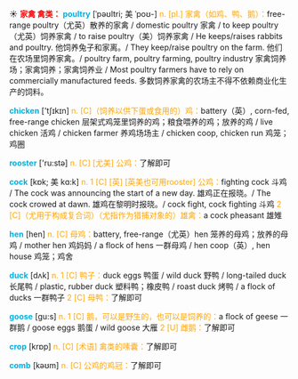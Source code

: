 ☀ <font color="red">**家禽 禽类：**</font>
<font color="sky blue">**poultry**</font> [ˈpəʊltri; 美 ˈpoʊ-]
<font color="orange">n. [pl.] 家禽（如鸡、鸭、鹅）：</font>free-range poultry（尤英）散养的家禽 / domestic poultry 家禽 / to keep poultry（尤英）饲养家禽 / to raise poultry（美）饲养家禽 / He keeps/raises rabbits and poultry. 他饲养兔子和家离。/ They keep/raise poultry on the farm. 他们在农场里饲养家禽。/ poultry farm, poultry farming, poultry industry 家禽饲养场；家禽饲养；家禽饲养业 / Most poultry farmers have to rely on commercially manufactured feeds. 多数饲养家禽的农场主不得不依赖商业化生产的饲料。

<font color="sky blue">**chicken**</font> ['tʃɪkɪn] 
<font color="orange">n. [C]（饲养以供下蛋或食用的）鸡：</font>battery（英）, corn-fed, free-range chicken 层架式鸡笼里饲养的鸡；粮食喂养的鸡；放养的鸡 / live chicken 活鸡 / chicken farmer 养鸡场场主 / chicken coop, chicken run 鸡笼；鸡圈

<font color="sky blue">**rooster**</font> ['ru:stə] 
<font color="orange">n. [C] [尤美] 公鸡：</font>了解即可
           
<font color="sky blue">**cock**</font> [kɒk; 美 kɑ:k]
<font color="orange">n. 1 [C] [英] [英美也可用rooster] 公鸡：</font>fighting cock 斗鸡 / The cock was announcing the start of a new day. 雄鸡正在报晓。/ The cock crowed at dawn. 雄鸡在黎明时报晓。/ cock fight, cock fighting 斗鸡 <font color="orange">2 [C]（尤用于构成复合词）（尤指作为猎捕对象的）雄禽：</font>a cock pheasant 雄雉

<font color="sky blue">**hen**</font> [hen] 
<font color="orange">n. [C] 母鸡：</font>battery, free-range（尤英）hen 笼养的母鸡；放养的母鸡 / mother hen 鸡妈妈 / a flock of hens 一群母鸡 / hen coop（英）, hen house 鸡笼；鸡舍

<font color="sky blue">**duck**</font> [dʌk] 
<font color="orange">n. 1 [C] 鸭子：</font>duck eggs 鸭蛋 / wild duck 野鸭 / long-tailed duck 长尾鸭 / plastic, rubber duck 塑料鸭；橡皮鸭 / roast duck 烤鸭 / a flock of ducks 一群鸭子 <font color="orange">2 [C] 母鸭：</font>了解即可

<font color="sky blue">**goose**</font> [ɡu:s] 
<font color="orange">n. 1 [C] 鹅，可以是野生的，也可以是饲养的：</font>a flock of geese 一群鹅 / goose eggs 鹅蛋 / wild goose 大雁 <font color="orange">2 [U] 雌鹅：</font>了解即可

<font color="sky blue">**crop**</font> [krɒp] 
<font color="orange">n. [C] [术语] 禽类的嗉囊：</font>了解即可

<font color="sky blue">**comb**</font> [kəʊm] 
<font color="orange">n. [C] 公鸡的鸡冠：</font>了解即可
